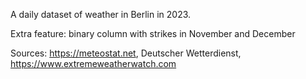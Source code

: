 A daily dataset of weather in Berlin in 2023. 

Extra feature: binary column with strikes in November and December

Sources: https://meteostat.net, Deutscher Wetterdienst, https://www.extremeweatherwatch.com
